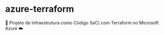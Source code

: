 # azure-terraform
🚀 Projeto de Infraestrutura como Código (IaC) com Terraform no Microsoft Azure ☁️
